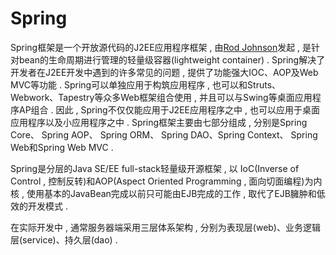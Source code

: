 # Spring

Spring框架是一个开放源代码的J2EE应用程序框架 , 由[Rod Johnson](https://baike.baidu.com/item/Rod%20Johnson/1423612)发起 , 是针对bean的生命周期进行管理的轻量级容器\(lightweight container\) . Spring解决了开发者在J2EE开发中遇到的许多常见的问题 , 提供了功能强大IOC、AOP及Web MVC等功能 . Spring可以单独应用于构筑应用程序 , 也可以和Struts、Webwork、Tapestry等众多Web框架组合使用 , 并且可以与Swing等桌面应用程序AP组合 . 因此 , Spring不仅仅能应用于J2EE应用程序之中 , 也可以应用于桌面应用程序以及小应用程序之中 . Spring框架主要由七部分组成 , 分别是Spring Core、 Spring AOP、 Spring ORM、 Spring DAO、Spring Context、 Spring Web和Spring Web MVC . 

Spring是分层的Java SE/EE full-stack轻量级开源框架 , 以 IoC\(Inverse of Control , 控制反转\)和AOP\(Aspect Oriented Programming , 面向切面编程\)为内核 , 使用基本的JavaBean完成以前只可能由EJB完成的工作 , 取代了EJB臃肿和低效的开发模式 . 

在实际开发中 , 通常服务器端采用三层体系架构 , 分别为表现层\(web\)、业务逻辑层\(service\)、持久层\(dao\) . 



